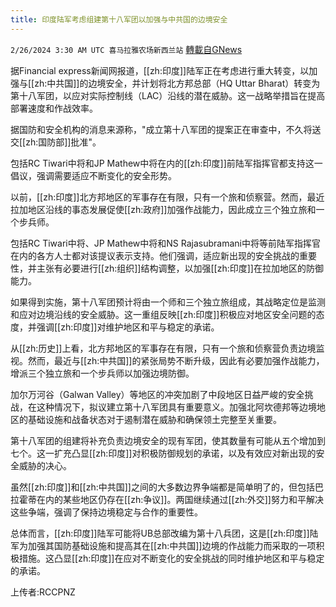 ```yaml
---
title: 印度陆军考虑组建第十八军团以加强与中共国的边境安全
---
```

`2/26/2024 3:30 AM UTC 喜马拉雅农场新西兰站` [轉載自GNews](https://gnews.org/articles/2340873)

据Financial express新闻网报道，[[zh:印度]]陆军正在考虑进行重大转变，以加强与[[zh:中共国]]的边境安全，并计划将北方邦总部（HQ Uttar Bharat）转变为第十八军团，以应对实际控制线（LAC）沿线的潜在威胁。这一战略举措旨在提高部署速度和作战效率。

据国防和安全机构的消息来源称，"成立第十八军团的提案正在审查中，不久将送交[[zh:国防部]]批准"。

包括RC Tiwari中将和JP Mathew中将在内的[[zh:印度]]前陆军指挥官都支持这一倡议，强调需要适应不断变化的安全形势。

以前，[[zh:印度]]北方邦地区的军事存在有限，只有一个旅和侦察营。然而，最近拉加地区沿线的事态发展促使[[zh:政府]]加强作战能力，因此成立三个独立旅和一个步兵师。

包括RC Tiwari中将、JP Mathew中将和NS Rajasubramani中将等前陆军指挥官在内的各方人士都对该提议表示支持。他们强调，适应新出现的安全挑战的重要性，并主张有必要进行[[zh:组织]]结构调整，以加强[[zh:印度]]在拉加地区的防御能力。

如果得到实施，第十八军团预计将由一个师和三个独立旅组成，其战略定位是监测和应对边境沿线的安全威胁。这一重组反映[[zh:印度]]积极应对地区安全问题的态度，并强调[[zh:印度]]对维护地区和平与稳定的承诺。

从[[zh:历史]]上看，北方邦地区的军事存在有限，只有一个旅和侦察营负责边境监视。然而，最近与[[zh:中共国]]的紧张局势不断升级，因此有必要加强作战能力，增派三个独立旅和一个步兵师以加强边境防御。

加尔万河谷（Galwan Valley）等地区的冲突加剧了中段地区日益严峻的安全挑战，在这种情况下，拟议建立第十八军团具有重要意义。加强北阿坎德邦等边境地区的基础设施和战备状态对于遏制潜在威胁和确保领土完整至关重要。

第十八军团的组建将补充负责边境安全的现有军团，使其数量有可能从五个增加到七个。这一扩充凸显[[zh:印度]]对积极防御规划的承诺，以及有效应对新出现的安全威胁的决心。

虽然[[zh:印度]]和[[zh:中共国]]之间的大多数边界争端都是简单明了的，但包括巴拉霍蒂在内的某些地区仍存在[[zh:争议]]。两国继续通过[[zh:外交]]努力和平解决这些争端，强调了保持边境稳定与合作的重要性。

总体而言，[[zh:印度]]陆军可能将UB总部改编为第十八兵团，这是[[zh:印度]]陆军为加强其国防基础设施和提高其在[[zh:中共国]]边境的作战能力而采取的一项积极措施。这凸显[[zh:印度]]在应对不断变化的安全挑战的同时维护地区和平与稳定的承诺。

上传者:RCCPNZ
